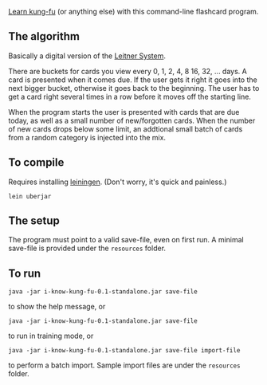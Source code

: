 [Learn kung-fu](http://www.youtube.com/watch?v=6vMO3XmNXe4) (or anything else)
with this command-line flashcard program.

## The algorithm

Basically a digital version of the [Leitner
System](http://en.wikipedia.org/wiki/Leitner_system).

There are buckets for cards you view every 0, 1, 2, 4, 8 16, 32, ... days.  A
card is presented when it comes due.  If the user gets it right it goes into
the next bigger bucket, otherwise it goes back to the beginning.  The user has
to get a card right several times in a row before it moves off the starting line.

When the program starts the user is presented with cards that are due today, as
well as a small number of new/forgotten cards.  When the number of new cards
drops below some limit, an addtional small batch of cards from a random
category is injected into the mix.

## To compile

Requires installing [leiningen](https://github.com/technomancy/leiningen).
(Don't worry, it's quick and painless.)

    lein uberjar

## The setup

The program must point to a valid save-file, even on first run.  A minimal
save-file is provided under the `resources` folder.

## To run

    java -jar i-know-kung-fu-0.1-standalone.jar save-file

to show the help message, or

    java -jar i-know-kung-fu-0.1-standalone.jar save-file

to run in training mode, or

    java -jar i-know-kung-fu-0.1-standalone.jar save-file import-file

to perform a batch import.  Sample import files are under the `resources`
folder.
